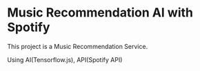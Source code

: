 # Music Recommendation AI with Spotify

This project is a Music Recommendation Service.

Using AI(Tensorflow.js), API(Spotify API)
